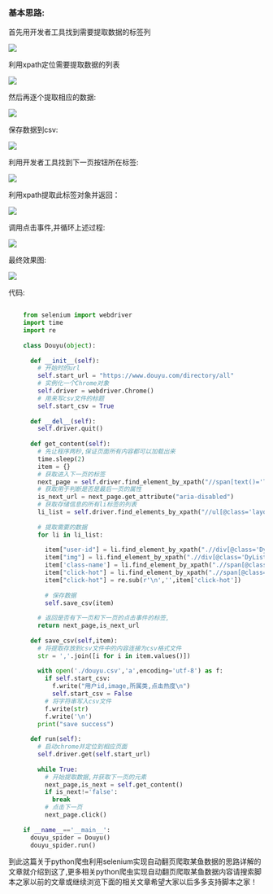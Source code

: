 ###  基本思路:

首先用开发者工具找到需要提取数据的标签列

![](https://img.jbzj.com/file_images/article/202012/202012220932466.jpg)

利用xpath定位需要提取数据的列表

![](https://img.jbzj.com/file_images/article/202012/202012220932467.png)

然后再逐个提取相应的数据:

![](https://img.jbzj.com/file_images/article/202012/202012220932468.png)

保存数据到csv:

![](https://img.jbzj.com/file_images/article/202012/202012220932469.png)

利用开发者工具找到下一页按钮所在标签:

![](https://img.jbzj.com/file_images/article/202012/2020122209324610.png)

利用xpath提取此标签对象并返回：

![](https://img.jbzj.com/file_images/article/202012/2020122209324611.png)

调用点击事件,并循环上述过程:

![](https://img.jbzj.com/file_images/article/202012/2020122209324712.png)

最终效果图:

![](https://img.jbzj.com/file_images/article/202012/2020122209324713.jpg)

代码:

```python

    from selenium import webdriver
    import time
    import re
    
    class Douyu(object):
    
      def __init__(self):
        # 开始时的url
        self.start_url = "https://www.douyu.com/directory/all"
        # 实例化一个Chrome对象
        self.driver = webdriver.Chrome()
        # 用来写csv文件的标题
        self.start_csv = True
    
      def __del__(self):
        self.driver.quit()
    
      def get_content(self):
        # 先让程序两秒,保证页面所有内容都可以加载出来
        time.sleep(2)
        item = {}
        # 获取进入下一页的标签
        next_page = self.driver.find_element_by_xpath("//span[text()='下一页']/..")
        # 获取用于判断是否是最后一页的属性
        is_next_url = next_page.get_attribute("aria-disabled")
        # 获取存储信息的所有li标签的列表
        li_list = self.driver.find_elements_by_xpath("//ul[@class='layout-Cover-list']//li")
        
        # 提取需要的数据
        for li in li_list:
          
          item["user-id"] = li.find_element_by_xpath(".//div[@class='DyListCover-userName']").text
          item["img"] = li.find_element_by_xpath(".//div[@class='DyListCover-imgWrap']//img").get_attribute("src")
          item['class-name'] = li.find_element_by_xpath(".//span[@class='DyListCover-zone']").text
          item["click-hot"] = li.find_element_by_xpath(".//span[@class='DyListCover-hot']").text
          item["click-hot"] = re.sub(r'\n','',item['click-hot'])
          
          # 保存数据
          self.save_csv(item)
        
        # 返回是否有下一页和下一页的点击事件的标签,
        return next_page,is_next_url
    
      def save_csv(self,item):
        # 将提取存放到csv文件中的内容连接为csv格式文件
        str = ','.join([i for i in item.values()])
    
        with open('./douyu.csv','a',encoding='utf-8') as f:
          if self.start_csv:
            f.write("用户id,image,所属类,点击热度\n")
            self.start_csv = False
          # 将字符串写入csv文件
          f.write(str)
          f.write('\n')
        print("save success")
    
      def run(self):
        # 启动chrome并定位到相应页面
        self.driver.get(self.start_url)
    
        while True:
          # 开始提取数据,并获取下一页的元素
          next_page,is_next = self.get_content()
          if is_next!='false':
            break
          # 点击下一页
          next_page.click()
    
    if __name__=='__main__':
      douyu_spider = Douyu()
      douyu_spider.run()
```

到此这篇关于python爬虫利用selenium实现自动翻页爬取某鱼数据的思路详解的文章就介绍到这了,更多相关python爬虫实现自动翻页爬取某鱼数据内容请搜索脚本之家以前的文章或继续浏览下面的相关文章希望大家以后多多支持脚本之家！

